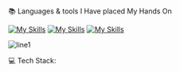 

📚 Languages & tools I Have placed My Hands On

[![My Skills](https://skillicons.dev/icons?i=unreal,blender,unity,abelton,gamemakerstudio&theme=light)](https://skillicons.dev)
[![My Skills](https://skillicons.dev/icons?i=ubuntu,arduino,androidstudio&theme=light)](https://skillicons.dev)
[![My Skills](https://skillicons.dev/icons?i=html,py,cpp,css,js,rust,java,c,cs&theme=light)](https://skillicons.dev)


![line1](https://github.com/user-attachments/assets/529018e1-aa0f-428e-bf3d-909a0fe40417)

💻 Tech Stack:


